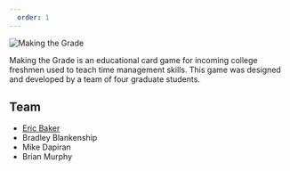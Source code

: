 ```yaml
---
  order: 1
---
```


![Making the Grade](../../assets/img/Layout.jpg)

Making the Grade is an educational card game for incoming college freshmen used to teach time management skills. This game was designed and developed by a team of four graduate students.

## Team

-   [Eric Baker](https://eric-baker.net/)
-   Bradley Blankenship
-   Mike Dapiran
-   Brian Murphy
